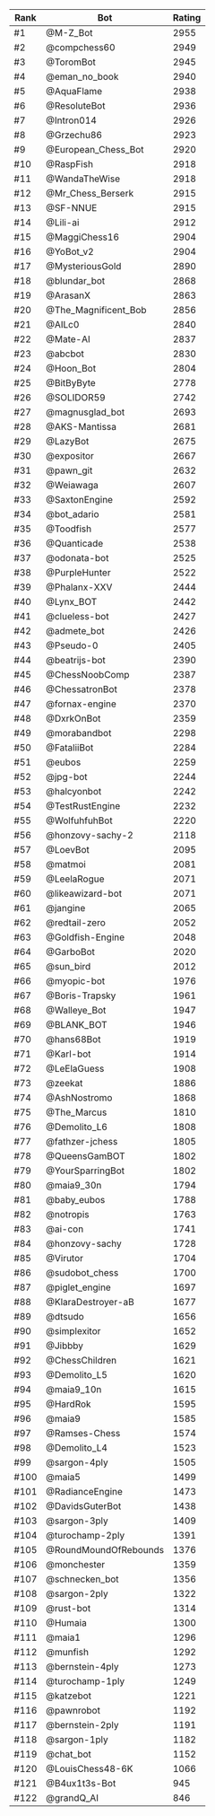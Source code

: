 Rank|Bot|Rating
---|---|---
#1|@M-Z_Bot|2955
#2|@compchess60|2949
#3|@ToromBot|2945
#4|@eman_no_book|2940
#5|@AquaFlame|2938
#6|@ResoluteBot|2936
#7|@Intron014|2926
#8|@Grzechu86|2923
#9|@European_Chess_Bot|2920
#10|@RaspFish|2918
#11|@WandaTheWise|2918
#12|@Mr_Chess_Berserk|2915
#13|@SF-NNUE|2915
#14|@Lili-ai|2912
#15|@MaggiChess16|2904
#16|@YoBot_v2|2904
#17|@MysteriousGold|2890
#18|@blundar_bot|2868
#19|@ArasanX|2863
#20|@The_Magnificent_Bob|2856
#21|@AILc0|2840
#22|@Mate-AI|2837
#23|@abcbot|2830
#24|@Hoon_Bot|2804
#25|@BitByByte|2778
#26|@SOLIDOR59|2742
#27|@magnusglad_bot|2693
#28|@AKS-Mantissa|2681
#29|@LazyBot|2675
#30|@expositor|2667
#31|@pawn_git|2632
#32|@Weiawaga|2607
#33|@SaxtonEngine|2592
#34|@bot_adario|2581
#35|@Toodfish|2577
#36|@Quanticade|2538
#37|@odonata-bot|2525
#38|@PurpleHunter|2522
#39|@Phalanx-XXV|2444
#40|@Lynx_BOT|2442
#41|@clueless-bot|2427
#42|@admete_bot|2426
#43|@Pseudo-0|2405
#44|@beatrijs-bot|2390
#45|@ChessNoobComp|2387
#46|@ChessatronBot|2378
#47|@fornax-engine|2370
#48|@DxrkOnBot|2359
#49|@morabandbot|2298
#50|@FataliiBot|2284
#51|@eubos|2259
#52|@jpg-bot|2244
#53|@halcyonbot|2242
#54|@TestRustEngine|2232
#55|@WolfuhfuhBot|2220
#56|@honzovy-sachy-2|2118
#57|@LoevBot|2095
#58|@matmoi|2081
#59|@LeelaRogue|2071
#60|@likeawizard-bot|2071
#61|@jangine|2065
#62|@redtail-zero|2052
#63|@Goldfish-Engine|2048
#64|@GarboBot|2020
#65|@sun_bird|2012
#66|@myopic-bot|1976
#67|@Boris-Trapsky|1961
#68|@Walleye_Bot|1947
#69|@BLANK_BOT|1946
#70|@hans68Bot|1919
#71|@Karl-bot|1914
#72|@LeElaGuess|1908
#73|@zeekat|1886
#74|@AshNostromo|1868
#75|@The_Marcus|1810
#76|@Demolito_L6|1808
#77|@fathzer-jchess|1805
#78|@QueensGamBOT|1802
#79|@YourSparringBot|1802
#80|@maia9_30n|1794
#81|@baby_eubos|1788
#82|@notropis|1763
#83|@ai-con|1741
#84|@honzovy-sachy|1728
#85|@Virutor|1704
#86|@sudobot_chess|1700
#87|@piglet_engine|1697
#88|@KlaraDestroyer-aB|1677
#89|@dtsudo|1656
#90|@simplexitor|1652
#91|@Jibbby|1629
#92|@ChessChildren|1621
#93|@Demolito_L5|1620
#94|@maia9_10n|1615
#95|@HardRok|1595
#96|@maia9|1585
#97|@Ramses-Chess|1574
#98|@Demolito_L4|1523
#99|@sargon-4ply|1505
#100|@maia5|1499
#101|@RadianceEngine|1473
#102|@DavidsGuterBot|1438
#103|@sargon-3ply|1409
#104|@turochamp-2ply|1391
#105|@RoundMoundOfRebounds|1376
#106|@monchester|1359
#107|@schnecken_bot|1356
#108|@sargon-2ply|1322
#109|@rust-bot|1314
#110|@Humaia|1300
#111|@maia1|1296
#112|@munfish|1292
#113|@bernstein-4ply|1273
#114|@turochamp-1ply|1249
#115|@katzebot|1221
#116|@pawnrobot|1192
#117|@bernstein-2ply|1191
#118|@sargon-1ply|1182
#119|@chat_bot|1152
#120|@LouisChess48-6K|1066
#121|@B4ux1t3s-Bot|945
#122|@grandQ_AI|846
